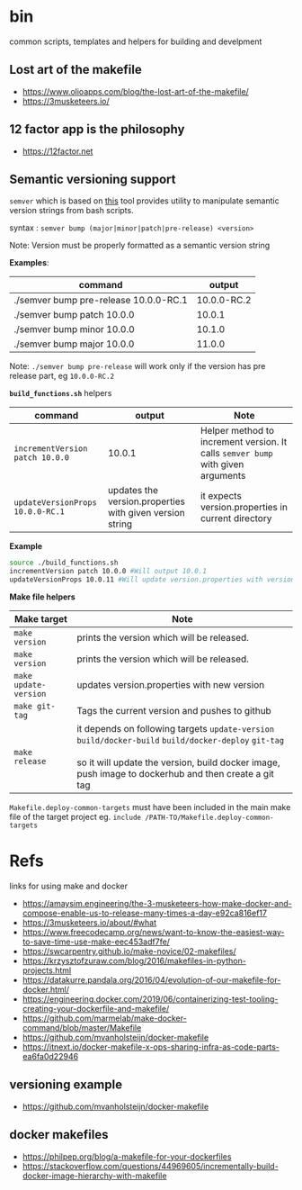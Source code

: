 # bin
common scripts, templates and helpers for building and develpment

## Lost art of the makefile

- https://www.olioapps.com/blog/the-lost-art-of-the-makefile/
- https://3musketeers.io/

## 12 factor app is the philosophy
- https://12factor.net

## Semantic versioning support
`semver` which is based on [this](https://github.com/fsaintjacques/semver-tool) tool provides utility
to manipulate semantic version strings from bash scripts.

syntax : `semver bump (major|minor|patch|pre-release) <version>`

Note: Version must be properly formatted as a semantic version string


**Examples**: 

| command  | output |
| ------------- | ------------- |
|./semver bump pre-release 10.0.0-RC.1 | 10.0.0-RC.2 |
|./semver bump patch 10.0.0| 10.0.1 |
|./semver bump minor 10.0.0| 10.1.0 |
|./semver bump major 10.0.0 | 11.0.0 |


Note: `./semver bump pre-release` will work only if the version has pre release part, eg `10.0.0-RC.2`

**`build_functions.sh`** helpers

| command  | output | Note |
| ------------- | ------------- |----- |
|`incrementVersion patch 10.0.0` | 10.0.1| Helper method to increment version. It calls `semver bump` with given arguments
|`updateVersionProps 10.0.0-RC.1` | updates the version.properties with given version string | it expects version.properties in current directory|


**Example**

```bash
source ./build_functions.sh
incrementVersion patch 10.0.0 #Will output 10.0.1
updateVersionProps 10.0.11 #Will update version.properties with version=10.0.11
```

**Make file helpers**

| Make target  |  Note |
| ------------- | ----- |
| `make version` | prints the version which will be released. |
| `make version` | prints the version which will be released. |
| `make update-version` | updates version.properties with new version |
| `make git-tag` | Tags the current version and pushes to github |
| `make release` | it depends on following targets `update-version` `build/docker-build` `build/docker-deploy` `git-tag` <br/><br/> so it will update the version, build docker image, push image to dockerhub and then create a git tag 


`Makefile.deploy-common-targets` must have been included in the main make file of the target project
eg. `include /PATH-TO/Makefile.deploy-common-targets`


# Refs

links for using make and docker
- https://amaysim.engineering/the-3-musketeers-how-make-docker-and-compose-enable-us-to-release-many-times-a-day-e92ca816ef17
- https://3musketeers.io/about/#what
- https://www.freecodecamp.org/news/want-to-know-the-easiest-way-to-save-time-use-make-eec453adf7fe/
- https://swcarpentry.github.io/make-novice/02-makefiles/
- https://krzysztofzuraw.com/blog/2016/makefiles-in-python-projects.html
- https://datakurre.pandala.org/2016/04/evolution-of-our-makefile-for-docker.html/
- https://engineering.docker.com/2019/06/containerizing-test-tooling-creating-your-dockerfile-and-makefile/
- https://github.com/marmelab/make-docker-command/blob/master/Makefile
- https://github.com/mvanholsteijn/docker-makefile
- https://itnext.io/docker-makefile-x-ops-sharing-infra-as-code-parts-ea6fa0d22946

## versioning example

- https://github.com/mvanholsteijn/docker-makefile

## docker makefiles
- https://philpep.org/blog/a-makefile-for-your-dockerfiles
- https://stackoverflow.com/questions/44969605/incrementally-build-docker-image-hierarchy-with-makefile
